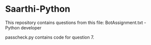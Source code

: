 # Saarthi-Python
This repository contains questions from this file: BotAssignment.txt - Python developer

passcheck.py contains code for question 7.
